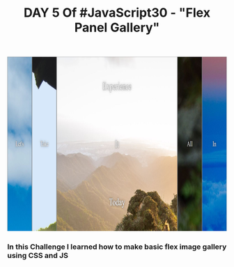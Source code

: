 <h1 align="center">DAY 5 Of #JavaScript30 - "Flex Panel Gallery"</h1>
<br>
<p align="center">
  <img src="output.JPG" height="400px" width="800px" />
</p>
<h3>In this Challenge I learned how to make basic flex image gallery using CSS and JS</h3>
